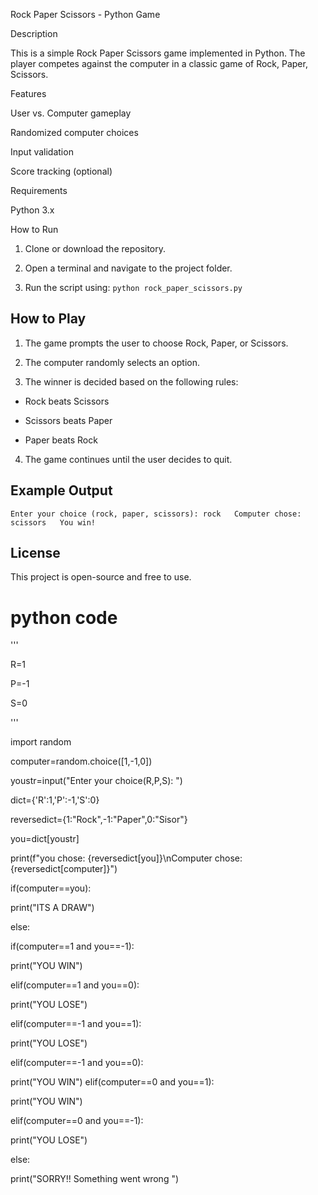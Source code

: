 Rock Paper Scissors - Python Game

Description

This is a simple Rock Paper Scissors game implemented in Python. The player competes against the computer in a classic game of Rock, Paper, Scissors.

Features

User vs. Computer gameplay

Randomized computer choices

Input validation

Score tracking (optional)


Requirements

Python 3.x


How to Run

1. Clone or download the repository.


2. Open a terminal and navigate to the project folder.
 
3. Run the script using: `python rock_paper_scissors.py ` 
 

 
## How to Play
 
 
1. The game prompts the user to choose Rock, Paper, or Scissors.
 
2. The computer randomly selects an option.
 
3. The winner is decided based on the following rules: 
 
  - Rock beats Scissors
 
  - Scissors beats Paper
 
  - Paper beats Rock
 

 
 
4. The game continues until the user decides to quit.
 

 
## Example Output
 `Enter your choice (rock, paper, scissors): rock   Computer chose: scissors   You win!   ` 
## License
This project is open-source and free to use.

# python code
'''

R=1

P=-1

S=0

'''

import random

computer=random.choice([1,-1,0])

youstr=input("Enter your choice(R,P,S): ")

dict={'R':1,'P':-1,'S':0}

reversedict={1:"Rock",-1:"Paper",0:"Sisor"}

you=dict[youstr]

print(f"you chose: {reversedict[you]}\nComputer chose: {reversedict[computer]}")

if(computer==you):

print("ITS A DRAW")

else:

if(computer==1 and you==-1):

print("YOU WIN")

elif(computer==1 and you==0):

print("YOU LOSE")

elif(computer==-1 and you==1):

print("YOU LOSE")

elif(computer==-1 and you==0):

print("YOU WIN")
elif(computer==0 and you==1):

print("YOU WIN")

elif(computer==0 and you==-1):

print("YOU LOSE")

else:

print("SORRY!! Something went wrong ")
